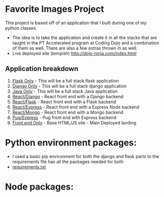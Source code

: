 # Favorite Images Project
This project is based off of an application that I built during one of my python classes.
- The idea is to take the application and create it in all the stacks that are taught in the PT Accelerated program at Coding Dojo and a combination of them as well. There are also a few extras thrown in as well.
- Live deployed site (tempish) http://dojo-ninja.com/index.html

## Application breakdown
1. [Flask Only](flaskOnly/notes.md) - This will be a full stack flask application
2. [Django Only](djangoOnly/notes.md) - This will be a full stack django application
3. [Java Only](javaOnly/notes.md) - This will be a full stack Java application
4. [React/Django](reactDjango/notes.md) - React front end with a Django backend
5. [React/Flask](reactFlask/notes.md) - React front end with a Flask backend
6. [React/Express](reactExpress/notes.md) - React front end with a Express Node backend
7. [React/Mongo](reactMongo/notes.md) - React front end with a Mongo backend
8. [Pug/Express](pugExpress/notes..md) - Pug front end with Express backend
9. [Front end Only](notes.md) - Base HTML/JS site - Main Deployed landing

# Python environment packages:
- I used a basic pip environment for both the django and flask parts to the requirements file has all the packages needed for both
- [requirements.txt](requirements.txt)

# Node packages:

